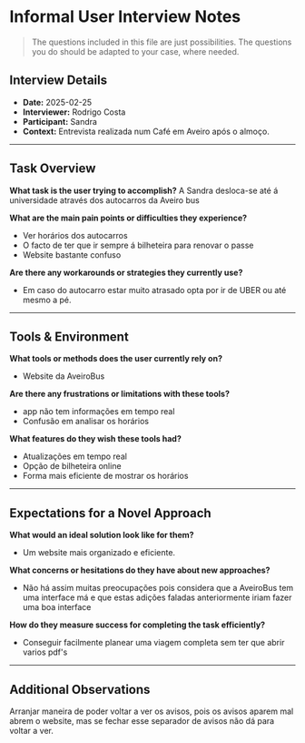# Informal User Interview Notes 

> 	The questions included in this file are just possibilities. The questions you do should be adapted to your case, where needed.

## Interview Details 
- **Date:** 2025-02-25 
- **Interviewer:** Rodrigo Costa
- **Participant:**  Sandra
- **Context:** Entrevista realizada num Café em Aveiro após o almoço.

--- 
## Task Overview 

 **What task is the user trying to accomplish?** 
A Sandra desloca-se até á universidade através dos autocarros da Aveiro bus

**What are the main pain points or difficulties they experience?** 
- Ver horários dos autocarros
- O facto de ter que ir sempre á bilheteira para renovar o passe
- Website bastante confuso

**Are there any workarounds or strategies they currently use?** 
-  Em caso do autocarro estar muito atrasado opta por ir de UBER ou até mesmo a pé.

---- 
## Tools & Environment 
**What tools or methods does the user currently rely on?** 
- Website da AveiroBus

**Are there any frustrations or limitations with these tools?** 
- app não tem informações em tempo real
- Confusão em analisar os horários

**What features do they wish these tools had?** 
- Atualizações em tempo real
- Opção de bilheteira online
- Forma mais eficiente de mostrar os horários
--- 
## Expectations for a Novel Approach 

**What would an ideal solution look like for them?** 
- Um website mais organizado e eficiente.

**What concerns or hesitations do they have about new approaches?** 
- Não há assim muitas preocupações pois considera que a AveiroBus tem uma interface má e que estas adições faladas anteriormente iriam fazer uma boa interface

**How do they measure success for completing the task efficiently?** 
- Conseguir facilmente planear uma viagem completa sem ter que abrir varios pdf's

--- 
## Additional Observations 
Arranjar maneira de poder voltar a ver os avisos, pois os avisos aparem mal abrem o website, mas se fechar esse separador de avisos não dá para voltar a ver.